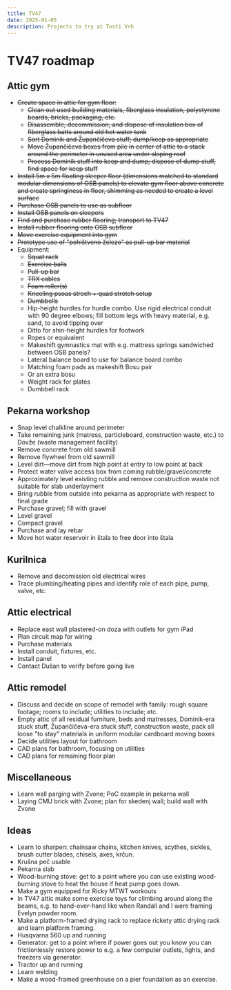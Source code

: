 ```yaml
---
title: TV47
date: 2025-01-05
description: Projects to try at Tosti Vrh
---
```


# TV47 roadmap

## Attic gym

- ~~Create space in attic for gym floor:~~
  - ~~Clean out used building materials, fiberglass insulation, polystyrene boards, bricks, packaging, etc.~~
  - ~~Disassemble, decommission, and dispose of insulation box of fiberglass batts around old hot water tank~~
  - ~~Sort Dominik and Župančičeva stuff; dump/keep as appropriate~~
  - ~~Move Župančičeva boxes from pile in center of attic to a stack around the perimeter in unused area under sloping roof~~
  - ~~Process Dominik stuff into keep and dump; dispose of dump stuff, find space for keep stuff~~
- ~~Install 5m x 5m floating sleeper floor (dimensions matched to standard modular dimensions of OSB panels) to elevate gym floor above concrete and create springiness in floor, shimming as needed to create a level surface~~
- ~~Purchase OSB panels to use as subfloor~~
- ~~Install OSB panels on sleepers~~
- ~~Find and purchase rubber flooring; transport to TV47~~
- ~~Install rubber flooring onto OSB subfloor~~
- ~~Move exercise equipment into gym~~
- ~~Prototype use of "pohištveno železo" as pull-up bar material~~
- Equipment:
  - ~~Squat rack~~
  - ~~Exercise balls~~
  - ~~Pull-up bar~~
  - ~~TRX cables~~
  - ~~Foam roller(s)~~
  - ~~Kneeling psoas strech + quad stretch setup~~
  - ~~Dumbbells~~
  - Hip-height hurdles for hurdle combo.
    Use rigid electrical conduit with 90 degree elbows; fill bottom legs with heavy material, e.g. sand, to avoid tipping over
  - Ditto for shin-height hurdles for footwork
  - Ropes or equivalent
  - Makeshift gymnastics mat with e.g. mattress springs sandwiched between OSB panels?
  - Lateral balance board to use for balance board combo
  - Matching foam pads as makeshift Bosu pair
  - Or an extra bosu
  - Weight rack for plates
  - Dumbbell rack

## Pekarna workshop

- Snap level chalkline around perimeter
- Take remaining junk (matress, particleboard, construction waste, etc.) to Dovže (waste management facility)
- Remove concrete from old sawmill
- Remove flywheel from old sawmill
- Level dirt—move dirt from high point at entry to low point at back
- Protect water valve access box from coming rubble/gravel/concrete
- Approximately level existing rubble and remove construction waste not suitable for slab underlayment
- Bring rubble from outside into pekarna as appropriate with respect to final grade
- Purchase gravel; fill with gravel
- Level gravel 
- Compact gravel
- Purchase and lay rebar
- Move hot water reservoir in štala to free door into štala

## Kurilnica

- Remove and decomission old electrical wires
- Trace plumbing/heating pipes and identify role of each pipe, pump, valve, etc.

## Attic electrical

- Replace east wall plastered-on doza with outlets for gym iPad 
- Plan circuit map for wiring
- Purchase materials
- Install conduit, fixtures, etc.
- Install panel
- Contact Dušan to verify before going live

## Attic remodel

- Discuss and decide on scope of remodel with family: rough square footage; rooms to include; utilities to include; etc.
- Empty attic of all residual furniture, beds and matresses, Dominik-era stuck stuff, Župančičeva-era stuck stuff, construction waste, pack all loose "to stay" materials in uniform modular cardboard moving boxes
- Decide utilities layout for bathroom
- CAD plans for bathroom, focusing on utilities
- CAD plans for remaining floor plan

## Miscellaneous

- Learn wall parging with Zvone; PoC example in pekarna wall
- Laying CMU brick with Zvone; plan for skedenj wall; build wall with Zvone

## Ideas

- Learn to sharpen: chainsaw chains, kitchen knives, scythes, sickles, brush cutter blades, chisels, axes, krčun.
- Krušna peč usable
- Pekarna slab
- Wood-burning stove: get to a point where you can use existing wood-burning stove to heat the house if heat pump goes down.
- Make a gym equipped for Ricky MTWT workouts
- In TV47 attic make some exercise toys for climbing around along the beams, e.g. to hand-over-hand like when Randall and I were framing Evelyn powder room.
- Make a platform-framed drying rack to replace rickety attic drying rack and learn platform framing.
- Husqvarna 560 up and running
- Generator: get to a point where if power goes out you know you can frictionlessly restore power to e.g. a few computer outlets, lights, and freezers via generator.
- Tractor up and running
- Learn welding
- Make a wood-framed greenhouse on a pier foundation as an exercise.

